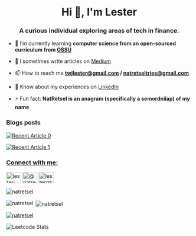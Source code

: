 <h1 align="center">Hi 👋, I'm Lester</h1>
<h3 align="center">A curious individual exploring areas of tech in finance.</h3>


- 🌱 I’m currently learning **computer science from an open-sourced curriculum from [OSSU](https://github.com/ossu/computer-science)**

- 📝 I sometimes write articles on [Medium](https://medium.com/@natretsel)

- 📫 How to reach me **twjlester@gmail.com / natretseltries@gmail.com**

- 📄 Know about my experiences on [LinkedIn](https://www.linkedin.com/in/lester-tan-4b135413b/)

- ⚡ Fun fact: **NatRetsel is an anagram (specifically a semordnilap) of my name**

### Blogs posts
<!-- BLOG-POST-LIST:START -->
<!-- BLOG-POST-LIST:END -->

<a target="_blank" href="https://github-readme-medium-recent-article.vercel.app/medium/@natretsel/0"><img src="https://github-readme-medium-recent-article.vercel.app/medium/@natretsel/0" alt="Recent Article 0"> 

<a target="_blank" href="https://github-readme-medium-recent-article.vercel.app/medium/@natretsel/1"><img src="https://github-readme-medium-recent-article.vercel.app/medium/@natretsel/1" alt="Recent Article 1"> 


<h3 align="left">Connect with me:</h3>
<p align="left">
<a href="https://linkedin.com/in/lester-tan-4b135413b" target="blank"><img align="center" src="https://raw.githubusercontent.com/rahuldkjain/github-profile-readme-generator/master/src/images/icons/Social/linked-in-alt.svg" alt="lester-tan-4b135413b" height="30" width="40" /></a>
<a href="https://medium.com/@natretsel" target="blank"><img align="center" src="https://raw.githubusercontent.com/rahuldkjain/github-profile-readme-generator/master/src/images/icons/Social/medium.svg" alt="@natretsel" height="30" width="40" /></a>
<a href="https://www.leetcode.com/lesterrrtan" target="blank"><img align="center" src="https://raw.githubusercontent.com/rahuldkjain/github-profile-readme-generator/master/src/images/icons/Social/leet-code.svg" alt="lesterrrtan" height="30" width="40" /></a>
</p>



<p><img align="center" src="https://github-readme-streak-stats.herokuapp.com/?user=natretsel&theme=gruvbox" alt="natretsel" /></p>

<p><img align="left" src="https://github-readme-stats.vercel.app/api/top-langs?username=natretsel&show_icons=true&locale=en&layout=compact&theme=gruvbox" alt="natretsel" /></p>

<p>&nbsp;<img align="center" src="https://github-readme-stats.vercel.app/api?username=natretsel&show_icons=true&locale=en&theme=gruvbox" alt="natretsel" /></p>

<p align="left"> <a href="https://github.com/ryo-ma/github-profile-trophy"><img src="https://github-profile-trophy.vercel.app/?username=natretsel&theme=gruvbox" alt="natretsel" /></a> </p>

![Leetcode Stats](https://leetcard.jacoblin.cool/lesterrrtan?ext=heatmap)
